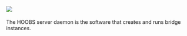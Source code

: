 # ![](https://raw.githubusercontent.com/hoobs-org/HOOBS/master/docs/logo.png)

The HOOBS server daemon is the software that creates and runs bridge instances.
